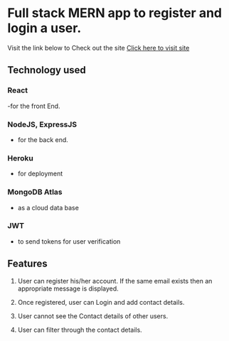 # Full stack MERN app to register and login a user.

Visit the link below to Check out the site
[Click here to visit site](https://blooming-plateau-79001.herokuapp.com/login)

## Technology used
### React 
  -for the front End.

### NodeJS, ExpressJS 
  - for the back end.

### Heroku
  - for deployment

### MongoDB Atlas 
   - as a cloud data base

### JWT
  - to send tokens for user verification

## Features
1. User can register his/her account. If the same email exists then an appropriate message is displayed.

2. Once registered, user can Login and add contact details.

3. User cannot see the Contact details of other users.

4. User can filter through the contact details.
